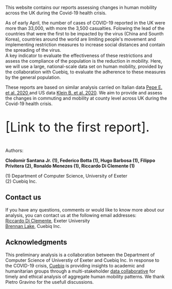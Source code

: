 This website contains our reports assessing changes in human mobility across the UK during the Covid-19 health crisis.

As of early April, the number of cases of COVID-19 reported in the UK were more than 33,000, with more the 3,500 casualties.
Folowing the lead of the countries that were the first to be impacted by the virus (China and Sounth Korea), countries around the world are limiting people's movement and implementing restriction measures to increase social distances and contain the spreading of the virus.
<br>
A key indicator to evaluate the effectiveness of these restrictions and assess the compliance of the population is the reduction in mobility. Here, we will use a large, national-scale data set on human mobility, provided by the collaboration with Cuebiq, to evaluate the adherence to these measures by the general population.

These reports are based on similar analysis carried on Italian data 
<a href="https://doi.org/10.1101/2020.03.22.20039933"> Pepe E. et al. 2020 </a>  and US data
 <a href="https://www.mobs-lab.org/uploads/6/7/8/7/6787877/assessing_mobility_changes_in_the_united_states_during_the_covid_19_outbreak.pdf"> Klein B. et al. 2020</a>. We aim to provide and assess the changes in commuting and mobility at county level across UK during the Covid-19 health crisis.
 
<p style="font-size:40px;><a href="./First-report.html" style="color:rgb(5,5,5);" >[Link to the first report]</a>.<p>
 
Authors:

**Clodomir Santana Jr. (1), Federico Botta (1), Hugo Barbosa (1), Filippo Privitera (2), Ronaldo Menezes (1), Riccardo Di Clemente (1)**

(1) Department of Computer Science, University of Exeter
<br>
(2) Cuebiq Inc.
 


## Contact us

If you have any questions, comments or would like to know more about our analysis, you can contact us at the following email addresses:
<br>
<a href = "mailto: r.di-clemente@exeter.ac.uk"> Riccardo Di Clemente</a>, Exeter University
<br>
<a href = "mailto: blake@cuebiq.com"> Brennan Lake</a>, Cuebiq Inc.

## Acknowledgments
This preliminary analysis is a collaboration between the Department of Computer Science of Universtiy of Exeter and Cuebiq Inc. In response to the COVID-19 crisis, <a href= "https://www.cuebiq.com/">Cuebiq</a> is providing insights to academic and humanitarian groups through a multi-stakeholder <a href="https://www.cuebiq.com/about/data-for-good/"> data collaborative</a> for timely and ethical analysis of aggregate human mobility patterns. We thank Pietro Gravino for the usefull discussions.
<br>
<!--<figure class="image" align="center">
<img src="_site/cuebiq_logo.jpg">
</figure>-->

